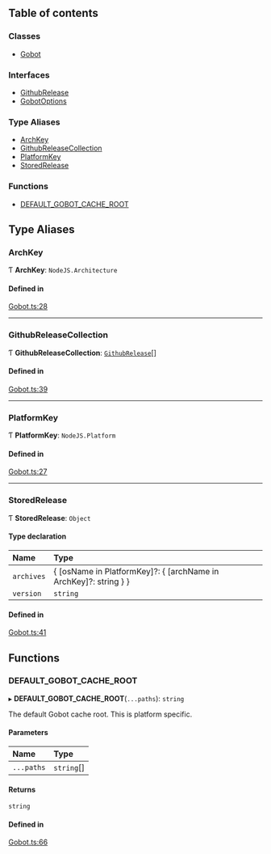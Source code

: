 ## Table of contents

### Classes

- [Gobot](../classes/Gobot.Gobot.md)

### Interfaces

- [GithubRelease](../interfaces/Gobot.GithubRelease.md)
- [GobotOptions](../interfaces/Gobot.GobotOptions.md)

### Type Aliases

- [ArchKey](Gobot.md#archkey)
- [GithubReleaseCollection](Gobot.md#githubreleasecollection)
- [PlatformKey](Gobot.md#platformkey)
- [StoredRelease](Gobot.md#storedrelease)

### Functions

- [DEFAULT\_GOBOT\_CACHE\_ROOT](Gobot.md#default_gobot_cache_root)

## Type Aliases

### ArchKey

Ƭ **ArchKey**: `NodeJS.Architecture`

#### Defined in

[Gobot.ts:28](https://github.com/benallfree/gobot/blob/276e50d/src/Gobot.ts#L28)

___

### GithubReleaseCollection

Ƭ **GithubReleaseCollection**: [`GithubRelease`](../interfaces/Gobot.GithubRelease.md)[]

#### Defined in

[Gobot.ts:39](https://github.com/benallfree/gobot/blob/276e50d/src/Gobot.ts#L39)

___

### PlatformKey

Ƭ **PlatformKey**: `NodeJS.Platform`

#### Defined in

[Gobot.ts:27](https://github.com/benallfree/gobot/blob/276e50d/src/Gobot.ts#L27)

___

### StoredRelease

Ƭ **StoredRelease**: `Object`

#### Type declaration

| Name | Type |
| :------ | :------ |
| `archives` | \{ [osName in PlatformKey]?: \{ [archName in ArchKey]?: string } } |
| `version` | `string` |

#### Defined in

[Gobot.ts:41](https://github.com/benallfree/gobot/blob/276e50d/src/Gobot.ts#L41)

## Functions

### DEFAULT\_GOBOT\_CACHE\_ROOT

▸ **DEFAULT_GOBOT_CACHE_ROOT**(`...paths`): `string`

The default Gobot cache root. This is platform specific.

#### Parameters

| Name | Type |
| :------ | :------ |
| `...paths` | `string`[] |

#### Returns

`string`

#### Defined in

[Gobot.ts:66](https://github.com/benallfree/gobot/blob/276e50d/src/Gobot.ts#L66)
